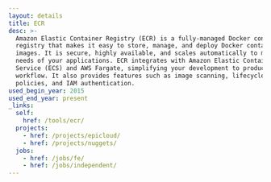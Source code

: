 ```yaml
---
layout: details
title: ECR
desc: >-
  Amazon Elastic Container Registry (ECR) is a fully-managed Docker container
  registry that makes it easy to store, manage, and deploy Docker container
  images. It is secure, highly available, and scales automatically to meet the
  needs of your applications. ECR integrates with Amazon Elastic Container
  Service (ECS) and AWS Fargate, simplifying your development to production
  workflow. It also provides features such as image scanning, lifecycle
  policies, and IAM authentication.
used_begin_year: 2015
used_end_year: present
_links:
  self:
    href: /tools/ecr/
  projects:
    - href: /projects/epicloud/
    - href: /projects/nuggets/
  jobs:
    - href: /jobs/fe/
    - href: /jobs/independent/
---
```

